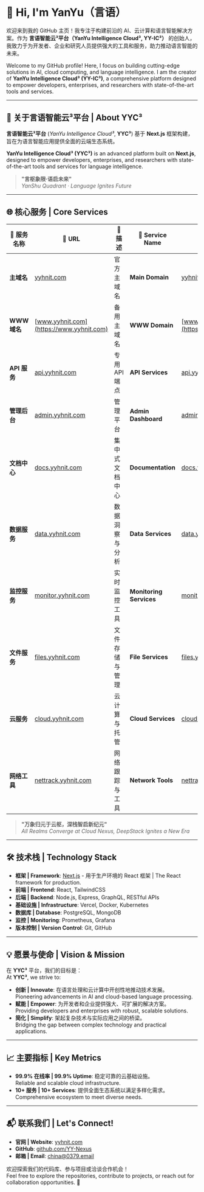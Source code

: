 # 👋 Hi, I'm YanYu（言语）

欢迎来到我的 GitHub 主页！我专注于构建前沿的 AI、云计算和语言智能解决方案。作为 **言语智能云³平台（YanYu Intelligence Cloud³, YY-IC³）** 的创始人，我致力于为开发者、企业和研究人员提供强大的工具和服务，助力推动语言智能的未来。

Welcome to my GitHub profile! Here, I focus on building cutting-edge solutions in AI, cloud computing, and language intelligence. I am the creator of **YanYu Intelligence Cloud³ (YY-IC³)**, a comprehensive platform designed to empower developers, enterprises, and researchers with state-of-the-art tools and services.

---

## 🌟 关于言语智能云³平台 | About YYC³

**言语智能云³平台** (*YanYu Intelligence Cloud³*, **YYC³**) 基于 **Next.js** 框架构建，旨在为语言智能应用提供全面的云端生态系统。

**YanYu Intelligence Cloud³ (YYC³)** is an advanced platform built on **Next.js**, designed to empower developers, enterprises, and researchers with state-of-the-art tools and services for language intelligence.

> **"言枢象限·语启未来"**  
> *YanShu Quadrant · Language Ignites Future*

---

## 🌐 核心服务 | Core Services

| 🌟 服务名称   | 🚀 URL                                             | 🧭 描述                               | 🌟 Service Name                 | 🚀 URL                                             | 🧭 Description                  |
|-------------|----------------------------------------------------|---------------------------------------|--------------------------------|---------------------------------------------------|---------------------------------|
| **主域名**   | [yyhnit.com](https://yyhnit.com)                   | 官方主域名                              | **Main Domain**                | [yyhnit.com](https://yyhnit.com)                  | Official primary domain.        |
| **WWW 域名** | [www.yyhnit.com](https://www.yyhnit.com)           | 备用主域名                             | **WWW Domain**                  | [www.yyhnit.com](https://www.yyhnit.com)          | Alternate main domain.          |
| **API 服务** | [api.yyhnit.com](https://api.yyhnit.com)           | 专用 API 端点                          | **API Services**                | [api.yyhnit.com](https://api.yyhnit.com)          | Dedicated API endpoint.         |
| **管理后台** | [admin.yyhnit.com](https://admin.yyhnit.com)       | 管理平台                                | **Admin Dashboard**             | [admin.yyhnit.com](https://admin.yyhnit.com)      | Management platform.            |
| **文档中心** | [docs.yyhnit.com](https://docs.yyhnit.com)         | 集中式文档中心                           | **Documentation**               | [docs.yyhnit.com](https://docs.yyhnit.com)        | Centralized documentation hub.  |
| **数据服务** | [data.yyhnit.com](https://data.yyhnit.com)         | 数据洞察与分析                           | **Data Services**               | [data.yyhnit.com](https://data.yyhnit.com)        | Data insights and analysis.     |
| **监控服务** | [monitor.yyhnit.com](https://monitor.yyhnit.com)   | 实时监控工具                             | **Monitoring Services**         | [monitor.yyhnit.com](https://monitor.yyhnit.com)  | Real-time monitoring tools.     |
| **文件服务** | [files.yyhnit.com](https://files.yyhnit.com)       | 文件存储与管理                           | **File Services**               | [files.yyhnit.com](https://files.yyhnit.com)      | File storage and management.    |
| **云服务**   | [cloud.yyhnit.com](https://cloud.yyhnit.com)       | 云计算与托管                            | **Cloud Services**              | [cloud.yyhnit.com](https://cloud.yyhnit.com)       | Cloud computing and hosting.    |
| **网络工具** | [nettrack.yyhnit.com](https://nettrack.yyhnit.com) | 网络跟踪与工具                           | **Network Tools**               | [nettrack.yyhnit.com](https://nettrack.yyhnit.com) | Network tracking and utilities. |

> **"万象归元于云枢，深栈智启新纪元"**  
> *All Realms Converge at Cloud Nexus, DeepStack Ignites a New Era*

---

## 🛠️ 技术栈 | Technology Stack

- **框架 | Framework**: [Next.js](https://nextjs.org) - 用于生产环境的 React 框架 | The React framework for production.
- **前端 | Frontend**: React, TailwindCSS
- **后端 | Backend**: Node.js, Express, GraphQL, RESTful APIs
- **基础设施 | Infrastructure**: Vercel, Docker, Kubernetes
- **数据库 | Database**: PostgreSQL, MongoDB
- **监控 | Monitoring**: Prometheus, Grafana
- **版本控制 | Version Control**: Git, GitHub

---

## 💡 愿景与使命 | Vision & Mission

在 **YYC³** 平台，我们的目标是：  
At **YYC³**, we strive to:

- **创新 | Innovate**: 在语言处理和云计算中开创性地推动技术发展。  
  Pioneering advancements in AI and cloud-based language processing.
- **赋能 | Empower**: 为开发者和企业提供强大、可扩展的解决方案。  
  Providing developers and enterprises with robust, scalable solutions.
- **简化 | Simplify**: 架起复杂技术与实际应用之间的桥梁。  
  Bridging the gap between complex technology and practical applications.

---

## 📈 主要指标 | Key Metrics

- **99.9% 在线率 | 99.9% Uptime**: 稳定可靠的云基础设施。  
  Reliable and scalable cloud infrastructure.
- **10+ 服务 | 10+ Services**: 提供全面生态系统以满足多样化需求。  
  Comprehensive ecosystem to meet diverse needs.

---

## 📬 联系我们 | Let's Connect!

- **官网 | Website**: [yyhnit.com](https://yyhnit.com)
- **GitHub**: [github.com/YY-Nexus](https://github.com/YY-Nexus)
- **邮箱 | Email**: [china@0379.email](mailto:china@0379.email)

欢迎探索我们的代码库、参与项目或洽谈合作机会！  
Feel free to explore the repositories, contribute to projects, or reach out for collaboration opportunities. 🚀
